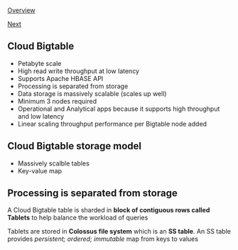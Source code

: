 [Overview](https://github.com/paulowe/gcp/blob/main/readme.md)

[Next](https://github.com/paulowe/gcp/blob/main/week5-questions.md)

## Cloud Bigtable

- Petabyte scale
- High read write throughput at low latency
- Supports Apache HBASE API
- Processing is separated from storage 
- Data storage is massively scalable (scales up well)
- Minimum 3 nodes required
- Operational and Analytical apps because it supports high throughput and low latency
- Linear scaling throughput performance per Bigtable node added


## Cloud Bigtable storage model

- Massively scalble tables
- Key-value map 

## Processing is separated from storage
A Cloud Bigtable table is sharded in **block of contiguous rows called Tablets** to help balance the workload of queries

Tablets are stored in **Colossus file system** which is an **SS table**. 
An SS table provides *persistent; ordered; immutable* map from keys to values
